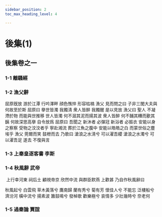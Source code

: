 ```yaml
---
sidebar_position: 2
toc_max_heading_level: 4

---
```


# 後集(1)

## 後集卷之一

### 1-1 離騷經

### 1-2 漁父辭

屈原旣放 游於江潭 行吟澤畔 顔色憔悴 形容枯槁 漁父 見而問之曰 子非三閭大夫與 何故至於斯 屈原曰 擧世皆濁 我獨淸 衆人皆醉 我獨醒 是以見放 漁父曰 聖人 不凝滯於物 而能與世推移 世人皆濁 何不淈其泥而揚其波 衆人皆醉 何不餔其糟而歠其醨 何故深思高擧 自令放爲 屈原曰 吾聞之 新沐者 必彈冠 新浴者 必振衣 安能以身之察察 受物之汶汶者乎 寧赴湘流 葬於江魚之腹中 安能以皓皓之白 而蒙世俗之塵埃乎 漁父 莞爾而笑 鼓枻而去 乃歌曰 滄浪之水淸兮 可以濯吾纓 滄浪之水濁兮 可以濯吾足 遂去 不復與言

### 1-3 上秦皇逐客書 李斯

### 1-4 秋風辭 武帝

​	上行幸河東 祠后土 顧視帝京 欣然中流 與群臣飮燕 上歡甚 乃自作秋風辭曰

秋風起兮 白雲飛 草木黃落兮 鷹南歸 蘭有秀兮 菊有芳 懷佳人兮 不能忘 泛樓船兮 濟汾河 橫中流兮 揚素波 簫鼓鳴兮 發棹歌 歡樂極兮 哀情多 少壯幾時兮 奈老何

### 1-5 過秦論  賈誼

